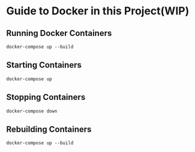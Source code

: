 # Guide to Docker in this Project(WIP)

## Running Docker Containers

```shell
docker-compose up --build
```

## Starting Containers

```shell
docker-compose up
```

## Stopping Containers

```shell
docker-compose down
```

## Rebuilding Containers

```shell
docker-compose up --build
```
